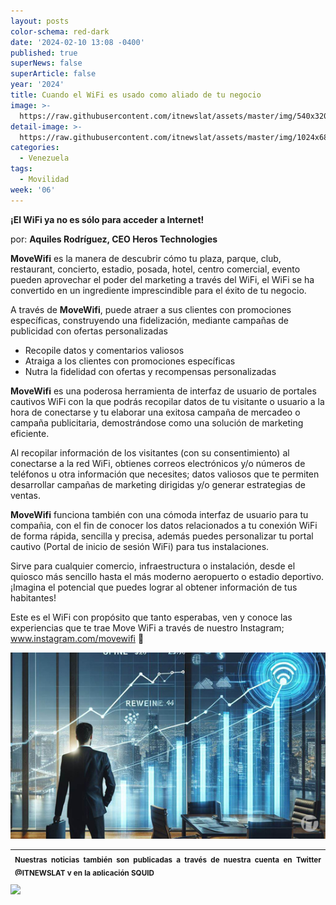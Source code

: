 ```yaml
---
layout: posts
color-schema: red-dark
date: '2024-02-10 13:08 -0400'
published: true
superNews: false
superArticle: false
year: '2024'
title: Cuando el WiFi es usado como aliado de tu negocio
image: >-
  https://raw.githubusercontent.com/itnewslat/assets/master/img/540x320/Ejecutivo-Wifi-p.jpg
detail-image: >-
  https://raw.githubusercontent.com/itnewslat/assets/master/img/1024x680/Ejecutivo-Wifi-g.jpg
categories:
  - Venezuela
tags:
  - Movilidad
week: '06'
---
```

**¡El WiFi ya no es sólo para acceder a Internet!**

por: **Aquiles Rodríguez, CEO Heros Technologies**

**MoveWifi** es la manera de descubrir cómo tu plaza, parque, club, restaurant, concierto, estadio, posada, hotel, centro comercial, evento pueden aprovechar el poder del marketing a través del WiFi, el WiFi se ha convertido en un ingrediente imprescindible para el éxito de tu negocio. 

A través de **MoveWifi**, puede atraer a sus clientes con promociones específicas, construyendo una fidelización, mediante campañas de publicidad  con ofertas personalizadas 

  - Recopile datos y comentarios valiosos 
  - Atraiga a los clientes con promociones específicas 
  - Nutra la fidelidad con ofertas y recompensas personalizadas

**MoveWifi** es una poderosa herramienta de interfaz de usuario de portales cautivos WiFi con la que podrás recopilar datos de tu visitante o usuario a la hora de conectarse y tu elaborar una exitosa campaña de mercadeo o campaña publicitaria, demostrándose como una solución de marketing eficiente.

Al recopilar información de los visitantes (con su consentimiento) al conectarse a la red WiFi, obtienes correos electrónicos y/o números de teléfonos u otra información que necesites; datos valiosos que te permiten desarrollar campañas de marketing dirigidas y/o generar estrategias de ventas.

**MoveWifi** funciona también con una cómoda interfaz de usuario para tu compañia, con el fin de conocer los datos relacionados a tu conexión WiFi de forma rápida, sencilla y precisa, además puedes personalizar tu portal cautivo (Portal de inicio de sesión WiFi) para tus instalaciones.

Sirve para cualquier comercio, infraestructura o instalación, desde el quiosco más sencillo hasta el más moderno aeropuerto o estadio deportivo. ¡Imagina el potencial que puedes lograr al obtener información de tus habitantes!

Este es el WiFi con propósito que tanto esperabas, ven y conoce las experiencias que te trae Move WiFi a través de nuestro Instagram; www.instagram.com/movewifi 🛜

![](https://raw.githubusercontent.com/itnewslat/assets/master/img/540x320/Ejecutivo-Wifi-p.jpg)

<table style="height: 42px;" width="569">
<tbody>
<tr>
<td style="text-align: justify;"><sub><strong>Nuestras noticias también son publicadas a través de nuestra cuenta en Twitter <a href="https://twitter.com/itnewslat?lang=es">@ITNEWSLAT</a> y en la aplicación <a href="https://squidapp.co/en/">SQUID</a></strong></sub></td>
</tr>
</tbody>
</table>

<img src="https://tracker.metricool.com/c3po.jpg?hash=56f88a41e39ab42c063cc51676587a04"/>